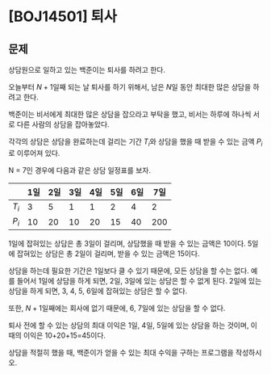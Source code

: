 # [BOJ14501] 퇴사

## 문제

상담원으로 일하고 있는 백준이는 퇴사를 하려고 한다.

오늘부터 $N+1$일째 되는 날 퇴사를 하기 위해서, 남은 $N$일 동안 최대한 많은 상담을 하려고 한다.

백준이는 비서에게 최대한 많은 상담을 잡으라고 부탁을 했고, 비서는 하루에 하나씩 서로 다른 사람의 상담을 잡아놓았다.

각각의 상담은 상담을 완료하는데 걸리는 기간 $T_i$와 상담을 했을 때 받을 수 있는 금액 $P_i$로 이루어져 있다.

N = 7인 경우에 다음과 같은 상담 일정표를 보자.

|    | 1일 | 2일 | 3일 | 4일 | 5일 | 6일 | 7일 |
|----|-----|-----|-----|-----|-----|-----|-----|
| $T_i$ | 3   | 5   | 1   | 1   | 2   | 4   | 2   |
| $P_i$ | 10  | 20  | 10  | 20  | 15  | 40  | 200 |

1일에 잡혀있는 상담은 총 3일이 걸리며, 상담했을 때 받을 수 있는 금액은 10이다. 5일에 잡혀있는 상담은 총 2일이 걸리며, 받을 수 있는 금액은 15이다.

상담을 하는데 필요한 기간은 1일보다 클 수 있기 때문에, 모든 상담을 할 수는 없다. 예를 들어서 1일에 상담을 하게 되면, 2일, 3일에 있는 상담은 할 수 없게 된다. 2일에 있는 상담을 하게 되면, 3, 4, 5, 6일에 잡혀있는 상담은 할 수 없다.

또한, $N+1$일째에는 회사에 없기 때문에, 6, 7일에 있는 상담을 할 수 없다.

퇴사 전에 할 수 있는 상담의 최대 이익은 1일, 4일, 5일에 있는 상담을 하는 것이며, 이때의 이익은 10+20+15=45이다.

상담을 적절히 했을 때, 백준이가 얻을 수 있는 최대 수익을 구하는 프로그램을 작성하시오.